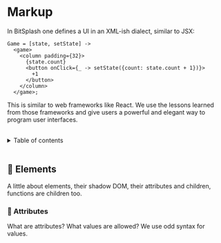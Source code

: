 # Markup

In BitSplash one defines a UI in an XML-ish dialect, similar to JSX:

```tsx
Game = [state, setState] ->
  <game>
    <column padding={32}>
      {state.count}
      <button onClick={_ -> setState({count: state.count + 1})}>
        +1
      </button>
    </column>
  </game>;
```

This is similar to web frameworks like React. We use the lessons learned from those frameworks and give users a powerful and elegant way to program user interfaces.

<br/>

<details>
  <summary>Table of contents</summary>

- [Markup](#markup)
  - [🧱 Elements](#-elements)
    - [📃 Attributes](#-attributes)

</details>

<br/>

## 🧱 Elements

A little about elements, their shadow DOM, their attributes and children, functions are children too.

### 📃 Attributes

What are attributes? What values are allowed? We use odd syntax for values.
